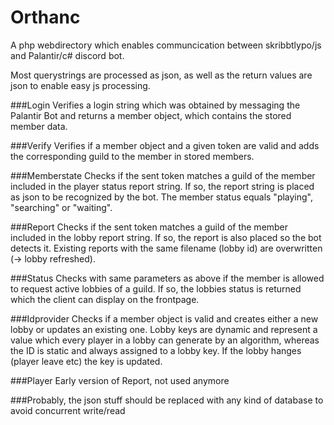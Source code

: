 # Orthanc
A php webdirectory which enables communcication between skribbtlypo/js and Palantir/c# discord bot.

Most querystrings are processed as json, as well as the return values are json to enable easy js processing.

###Login
Verifies a login string which was obtained by messaging the Palantir Bot and returns a member object, which contains the stored member data.

###Verify
Verifies if a member object and a given token are valid and adds the corresponding guild to the member in stored members.

###Memberstate
Checks if the sent token matches a guild of the member included in the player status report string. If so, the report string is placed as json to be recognized by the bot.
The member status equals "playing", "searching" or "waiting".

###Report
Checks if the sent token matches a guild of the member included in the lobby report string. If so, the report is also placed so the bot detects it.
Existing reports with the same filename (lobby id) are overwritten (-> lobby refreshed).

###Status
Checks with same parameters as above if the member is allowed to request active lobbies of a guild.
If so, the lobbies status is returned which the client can display on the frontpage.

###Idprovider
Checks if a member object is valid and creates either a new lobby or updates an existing one.
Lobby keys are dynamic and represent a value which every player in a lobby can generate by an algorithm, whereas the ID is static and always assigned to a lobby key.
If the lobby hanges (player leave etc) the key is updated.

###Player
Early version of Report, not used anymore




###Probably, the json stuff should be replaced with any kind of database to avoid concurrent write/read
